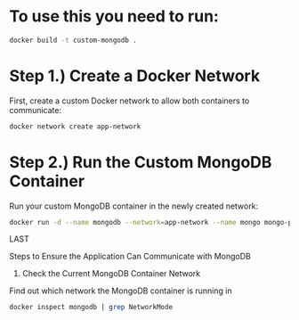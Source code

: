 # To use this you need to run:

```bash
docker build -t custom-mongodb .
```


# Step 1.) Create a Docker Network
First, create a custom Docker network to allow both containers to communicate:
  
```bash
docker network create app-network
```
  
# Step 2.) Run the Custom MongoDB Container
Run your custom MongoDB container in the newly created network:
  
```bash
docker run -d --name mongodb --network=app-network --name mongo mongo-p 27017:27017 custom-mongodb
```








LAST 

Steps to Ensure the Application Can Communicate with MongoDB
1. Check the Current MongoDB Container Network

Find out which network the MongoDB container is running in

```bash
docker inspect mongodb | grep NetworkMode
```